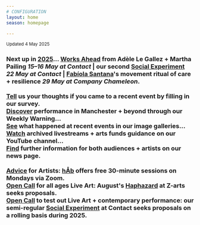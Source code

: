 ```yaml
---
# CONFIGURATION
layout: home
season: homepage

---
```

<small>Updated 4 May 2025</small>        
### Next up in [2025](/current/2025)… [Works Ahead](/current/2025-worksahead) from Adèle Le Gallez + Martha Pailing *15–16 May at Contact* | our second [Social Experiment](/socialexperiment) *22 May at Contact* | [Fabíola Santana](/current/2025/santana)'s movement ritual of care + resilience *29 May at Company Chameleon*.<br><br><a href="https://www.illuminate-data.org.uk/survey/gnwmcx" target="_blank">Tell</a> us your thoughts if you came to a recent event by filling in our survey.<br><a href="https://wordofwarning.posthaven.com" target="_blank">Discover</a> performance in Manchester + beyond through our Weekly Warning…<br>[See](/galleries) what happened at recent events in our image galleries…<br><a href="https://youtube.com/@warnmcr" target="_blank">Watch</a> archived livestreams + arts funds guidance on our YouTube channel…<br>[Find](/news) further information for both audiences + artists on our news page.<br><br>[Advice](/hab/advice) for Artists: [hÅb](/hab) offers free 30-minute sessions on Mondays via Zoom.<br><a href="https://haphazard.posthaven.com" target="_blank">Open Call</a> for all ages Live Art: August's [Haphazard](/hab/haphazard) at Z-arts seeks proposals.<br><a href="https://socialexperiment.posthaven.com" target="_blank">Open Call</a> to test out Live Art + contemporary performance: our semi-regular [Social Experiment](/socialexperiment) at Contact seeks proposals on a rolling basis during 2025.
